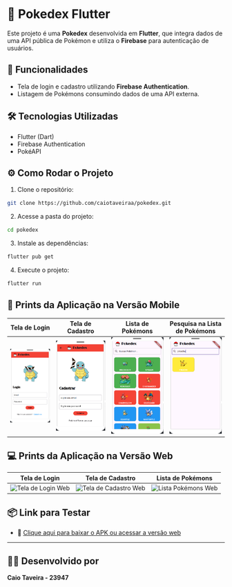 # 📱 Pokedex Flutter

Este projeto é uma **Pokedex** desenvolvida em **Flutter**, que integra dados de uma API pública de Pokémon e utiliza o **Firebase** para autenticação de usuários.

## 🚀 Funcionalidades

- Tela de login e cadastro utilizando **Firebase Authentication**.
- Listagem de Pokémons consumindo dados de uma API externa.

## 🛠️ Tecnologias Utilizadas

- Flutter (Dart)
- Firebase Authentication
- PokéAPI

## ⚙️ Como Rodar o Projeto

1. Clone o repositório:

```bash
git clone https://github.com/caiotaveiraa/pokedex.git
```

2. Acesse a pasta do projeto:

```bash
cd pokedex
```

3. Instale as dependências:

```bash
flutter pub get
```

4. Execute o projeto:

```bash
flutter run
```

## 📱 Prints da Aplicação na Versão Mobile

| Tela de Login | Tela de Cadastro | Lista de Pokémons | Pesquisa na Lista de Pokémons |
|:-------------:|:----------------:|:-----------------:|:-----------------:|
| ![Tela de Login](imagens/login.png) | ![Tela de Cadastro](imagens/cadastro.png) | ![Lista Pokémons](imagens/lista.png) | ![Pesquisa na Lista](imagens/pesquisa.png) |

## 💻 Prints da Aplicação na Versão Web

| Tela de Login | Tela de Cadastro | Lista de Pokémons |
|:-------------:|:----------------:|:-----------------:|
| ![Tela de Login Web](imagens/) | ![Tela de Cadastro Web](imagens/) | ![Lista Pokémons Web](imagens/) |

## 📦 Link para Testar

- 🔗 [Clique aqui para baixar o APK ou acessar a versão web](link_para_o_apk_ou_web)

---

## 👨‍🎓 Desenvolvido por

**Caio Taveira - 23947**